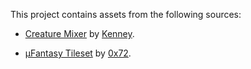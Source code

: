 This project contains assets from the following sources:

- [Creature Mixer](https://kenney.itch.io/creature-mixer) by [Kenney](https://kenney.nl/).

- [µFantasy Tileset](https://0x72.itch.io/microfantasy) by [0x72](https://0x72.itch.io/).
